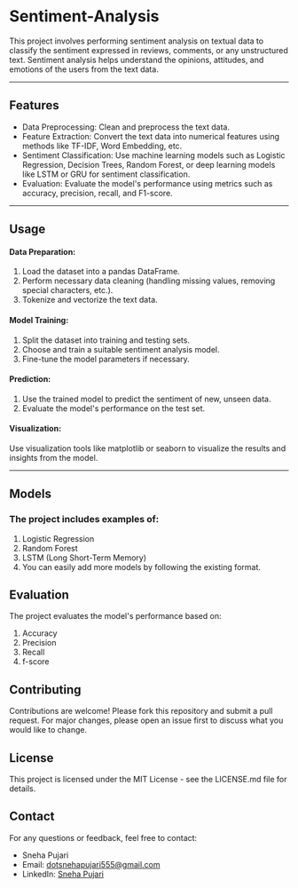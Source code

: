 # Sentiment-Analysis

This project involves performing sentiment analysis on textual data to classify the sentiment expressed in reviews, comments, or any unstructured text. Sentiment analysis helps understand the opinions, attitudes, and emotions of the users from the text data.

---
## Features
- Data Preprocessing: Clean and preprocess the text data.
- Feature Extraction: Convert the text data into numerical features using methods like TF-IDF, Word Embedding, etc.
- Sentiment Classification: Use machine learning models such as Logistic Regression, Decision Trees, Random Forest, or deep learning models like LSTM or GRU for sentiment classification.
- Evaluation: Evaluate the model's performance using metrics such as accuracy, precision, recall, and F1-score.

---

## Usage
#### Data Preparation:
1. Load the dataset into a pandas DataFrame.
2. Perform necessary data cleaning (handling missing values, removing special characters, etc.).
3. Tokenize and vectorize the text data.

#### Model Training:
1. Split the dataset into training and testing sets.
2. Choose and train a suitable sentiment analysis model.
3. Fine-tune the model parameters if necessary.
#### Prediction:
1. Use the trained model to predict the sentiment of new, unseen data.
2. Evaluate the model's performance on the test set.
#### Visualization:
Use visualization tools like matplotlib or seaborn to visualize the results and insights from the model.

---
## Models
### The project includes examples of:

1. Logistic Regression
2. Random Forest
3. LSTM (Long Short-Term Memory)
4. You can easily add more models by following the existing format.

## Evaluation
The project evaluates the model's performance based on:

1. Accuracy
2. Precision
3. Recall
4. f-score
## Contributing
Contributions are welcome! Please fork this repository and submit a pull request. For major changes, please open an issue first to discuss what you would like to change.

## License
This project is licensed under the MIT License - see the LICENSE.md file for details.



## Contact
For any questions or feedback, feel free to contact:

- Sneha Pujari
- Email: dotsnehapujari555@gmail.com
- LinkedIn: [Sneha Pujari](https://www.linkedin.com/in/sneha-vilasrao-pujari)
